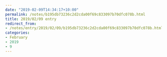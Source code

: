```yaml
---
date: "2019-02-09T14:34:17+10:00"
permalink: /notes/b195db73236c2d2cda00f69c833097b70dfc078b.html
title: 2019/02/09 entry
redirect_from:
- /notes/entry/2019/02/09/b195db73236c2d2cda00f69c833097b70dfc078b.html
categories:
- February
- 2019
- 9
---
```

